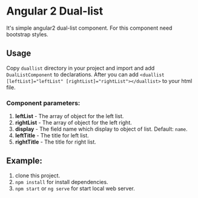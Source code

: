 # Angular 2 Dual-list

It's simple angular2 dual-list component.
For this component need bootstrap styles.

## Usage
Copy `duallist` directory in your project and import and add `DualListComponent` to declarations.
After you can add `<duallist [leftList]="leftList" [rightList]="rightList"></duallist>` to your html file.

### Component parameters:
1. **leftList** - The array of object for the left list.
2. **rightList** - The array of object for the left right.
3. **display** - The field name which display to object of list. Default: `name`.
4. **leftTitle** - The title for left list.
5. **rightTitle** - The title for right list.

## Example:
1. clone this project.
2. `npm install` for install dependencies.
3. `npm start` or `ng serve` for start local web server.
